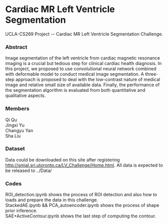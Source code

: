 # Cardiac MR Left Ventricle Segmentation
UCLA-CS269 Project -- Cardiac MR Left Ventricle Segmentation Challenge.

### Abstract
Image segmentation of the left ventricle from cardiac magnetic resonance imaging is a crucial but tedious step for clinical cardiac health diagnosis. In this project, we proposed to use convolutional neural network combined with deformable model to conduct medical image segmentation. A three-step approach is proposed to deal with the low-contrast nature of medical image and relative small size of available data. Finally, the performance of the segmentation algorithm is evaluated from both quantitative and qualitative aspects.  

  
### Members
Qi Qu  
Jingxi Yu  
Changyu Yan  
Sha Liu  

### Dataset
Data could be downloaded on this site after registering http://smial.sri.utoronto.ca/LV_Challenge/Home.html. 
All data is expected to be released to ../Data/

### Codes 
ROI_detection.ipynb shows the process of ROI detection and also how to loads and prepare the data in this challenge.  
StackedAE.ipynb && PCA_autoencoder.ipynb shows the process of shape prior inference.  
SAE+ActiveContour.ipynb shows the last step of computing the contour.  

